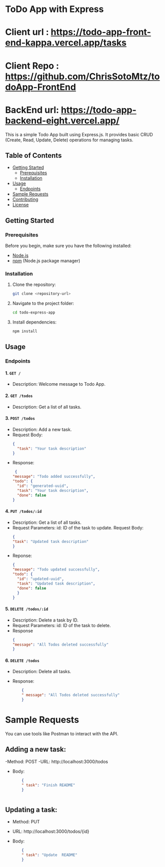 # ToDo App with Express

# Client url : https://todo-app-front-end-kappa.vercel.app/tasks

# Client Repo : https://github.com/ChrisSotoMtz/todoApp-FrontEnd

# BackEnd url: https://todo-app-backend-eight.vercel.app/
This is a simple Todo App built using Express.js. It provides basic CRUD (Create, Read, Update, Delete) operations for managing tasks.

## Table of Contents

- [Getting Started](#getting-started)
  - [Prerequisites](#prerequisites)
  - [Installation](#installation)
- [Usage](#usage)
  - [Endpoints](#endpoints)
- [Sample Requests](#sample-requests)
- [Contributing](#contributing)
- [License](#license)

## Getting Started

### Prerequisites

Before you begin, make sure you have the following installed:

- [Node.js](https://nodejs.org/)
- [npm](https://www.npmjs.com/) (Node.js package manager)

### Installation

1. Clone the repository:

    ```bash
    git clone <repository-url>
    ```

2. Navigate to the project folder:

    ```bash
    cd todo-express-app
    ```

3. Install dependencies:

    ```bash
    npm install
    ```

## Usage

### Endpoints

#### 1. `GET /`

- Description: Welcome message to Todo App.

#### 2. `GET /todos`

- Description: Get a list of all tasks.

#### 3. `POST /todos`

- Description: Add a new task.
- Request Body:
  ```json
  {
    "task": "Your task description"
  }
- Response:
  ```json
   {
  "message": "Todo added successfully",
  "todo": {
    "id": "generated-uuid",
    "task": "Your task description",
    "done": false
  }

#### 4. `PUT /todos/:id`
- Description: Get a list of all tasks.
- Request Parameters:
  id: ID of the task to update.
  Request Body:
    ```json
    {
    "task": "Updated task description"
    }
- Reponse:
  ```json
  {
  "message": "Todo updated successfully",
  "todo": {
    "id": "updated-uuid",
    "task": "Updated task description",
    "done": false
    }
  }
#### 5. `DELETE /todos/:id`
- Description: Delete a task by ID.
- Request Parameters:
  id: ID of the task to delete.
- Response
    ```json
    {
  "message": "All Todos deleted successfully"
    }
#### 6. `DELETE /todos`
- Description: Delete all tasks.
- Response:
  
    ```json
        {
        " message": "All Todos deleted successfully"
        }

# Sample Requests
You can use tools like Postman to interact with the API.
## Adding a new task:
  -Method: POST
  -URL: http://localhost:3000/todos
- Body:
  
    ```json
        {
        " task": "Finish README"
        }



## Updating a task:
- Method: PUT
- URL: http://localhost:3000/todos/{id}
- Body:
  
    ```json
        {
        " task": "Update  README"
        }


